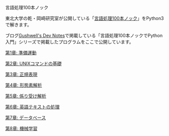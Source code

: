 言語処理100本ノック

東北大学の乾・岡崎研究室が公開している「[言語処理100本ノック](http://www.cl.ecei.tohoku.ac.jp/nlp100/)」をPython3で解きます。

ブログ[Gushwell's Dev Notes](http://gushwell.ldblog.jp)で掲載している「言語処理100本ノックでPython入門」シリーズで掲載したプログラムをここで公開しています。

[第1章: 準備運動](https://github.com/gushwell/PythonNLP100/tree/master/Chapter01)

[第2章: UNIXコマンドの基礎](https://github.com/gushwell/PythonNLP100/tree/master/Chapter02)

[第3章: 正規表現](https://github.com/gushwell/PythonNLP100/tree/master/Chapter03)

[第4章: 形態素解析](https://github.com/gushwell/PythonNLP100/tree/master/Chapter04)

[第5章: 係り受け解析](https://github.com/gushwell/PythonNLP100/tree/master/Chapter05)

[第6章: 英語テキストの処理](https://github.com/gushwell/PythonNLP100/tree/master/Chapter06)

[第7章: データベース](https://github.com/gushwell/PythonNLP100/tree/master/Chapter07)

[第8章: 機械学習](https://github.com/gushwell/PythonNLP100/tree/master/Chapter08)

